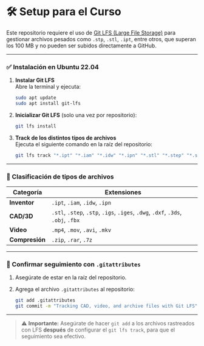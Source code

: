 # 🛠️ Setup para el Curso

Este repositorio requiere el uso de [Git LFS (Large File Storage)](https://git-lfs.com/) para gestionar archivos pesados como `.stp`, `.stl`, `.ipt`, entre otros, que superan los 100 MB y no pueden ser subidos directamente a GitHub.

---

### ✅ Instalación en Ubuntu 22.04

1. **Instalar Git LFS**  
   Abre la terminal y ejecuta:

   ```bash
   sudo apt update
   sudo apt install git-lfs
   ```

2. **Inicializar Git LFS** (solo una vez por repositorio):

   ```bash
   git lfs install
   ```

3. **Track de los distintos tipos de archivos**  
   Ejecuta el siguiente comando en la raíz del repositorio:

   ```bash
   git lfs track "*.ipt" "*.iam" "*.idw" "*.ipn" "*.stl" "*.step" "*.stp" "*.igs" "*.iges" "*.dwg" "*.dxf" "*.3ds" "*.obj" "*.fbx" "*.mp4" "*.mov" "*.avi" "*.mkv" "*.zip" "*.rar" "*.7z"
   ```

---

### 📂 Clasificación de tipos de archivos

| Categoría      | Extensiones                                                                      |
|----------------|----------------------------------------------------------------------------------|
| **Inventor**   | `.ipt`, `.iam`, `.idw`, `.ipn`                                                   |
| **CAD/3D**     | `.stl`, `.step`, `.stp`, `.igs`, `.iges`, `.dwg`, `.dxf`, `.3ds`, `.obj`, `.fbx` |
| **Video**      | `.mp4`, `.mov`, `.avi`, `.mkv`                                                   |
| **Compresión** | `.zip`, `.rar`, `.7z`                                                            |

---

### 🧩 Confirmar seguimiento con `.gitattributes`

1. Asegúrate de estar en la raíz del repositorio.
2. Agrega el archivo `.gitattributes` al repositorio:

   ```bash
   git add .gitattributes
   git commit -m "Tracking CAD, video, and archive files with Git LFS"
   ```

---

> ⚠️ **Importante:** Asegúrate de hacer `git add` a los archivos rastreados con LFS **después** de configurar el `git lfs track`, para que el seguimiento sea efectivo.